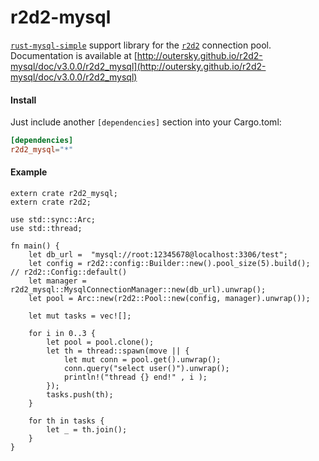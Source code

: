 # r2d2-mysql
[`rust-mysql-simple`](https://github.com/blackbeam/rust-mysql-simple) support library for the [`r2d2`](https://github.com/sfackler/r2d2) connection pool.
Documentation is available at [http://outersky.github.io/r2d2-mysql/doc/v3.0.0/r2d2_mysql](http://outersky.github.io/r2d2-mysql/doc/v3.0.0/r2d2_mysql)

#### Install
Just include another `[dependencies]` section into your Cargo.toml:

```toml
[dependencies]
r2d2_mysql="*"
```
#### Example

```rust,no_run
extern crate r2d2_mysql;
extern crate r2d2;

use std::sync::Arc;
use std::thread;

fn main() {
	let db_url =  "mysql://root:12345678@localhost:3306/test";
    let config = r2d2::config::Builder::new().pool_size(5).build();   // r2d2::Config::default()
    let manager = r2d2_mysql::MysqlConnectionManager::new(db_url).unwrap();
    let pool = Arc::new(r2d2::Pool::new(config, manager).unwrap());

    let mut tasks = vec![];

    for i in 0..3 {
        let pool = pool.clone();
        let th = thread::spawn(move || {
            let mut conn = pool.get().unwrap();
            conn.query("select user()").unwrap();
            println!("thread {} end!" , i );
        });
        tasks.push(th);
    }

    for th in tasks {
        let _ = th.join();
    }
}
```

